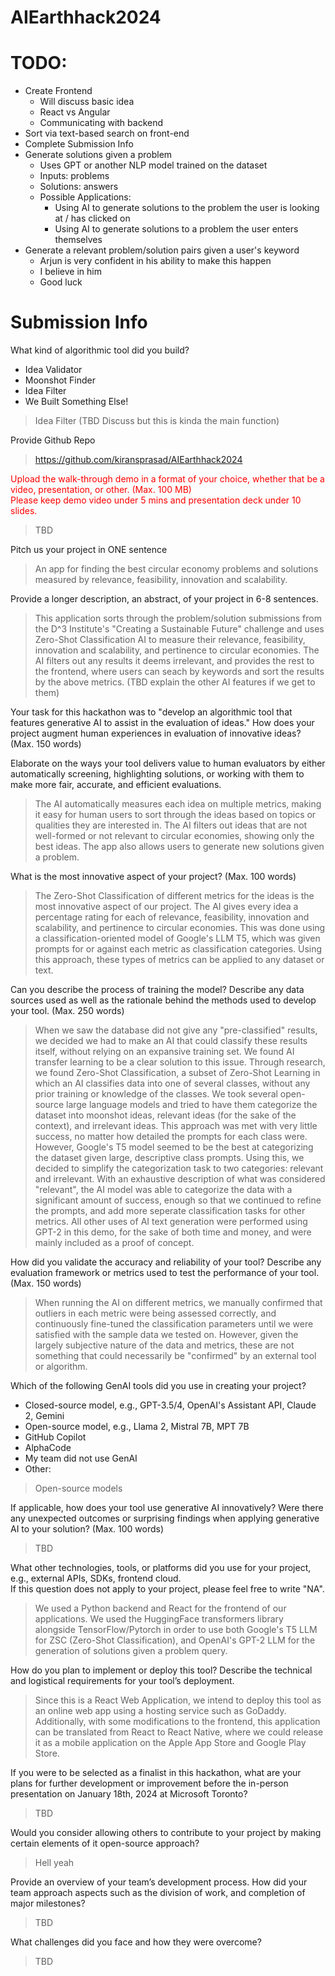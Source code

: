 # AIEarthhack2024

# TODO:
- Create Frontend
  - Will discuss basic idea
  - React vs Angular
  - Communicating with backend
- Sort via text-based search on front-end
- Complete Submission Info
- Generate solutions given a problem
  - Uses GPT or another NLP model trained on the dataset
  - Inputs: problems
  - Solutions: answers
  - Possible Applications:
    - Using AI to generate solutions to the problem the user is looking at / has clicked on
    - Using AI to generate solutions to a problem the user enters themselves
- Generate a relevant problem/solution pairs given a user's keyword
  - Arjun is very confident in his ability to make this happen
  - I believe in him
  - Good luck


# Submission Info

What kind of algorithmic tool did you build?
- Idea Validator
- Moonshot Finder
- Idea Filter
- We Built Something Else!

> Idea Filter (TBD Discuss but this is kinda the main function)

Provide Github Repo

> https://github.com/kiransprasad/AIEarthhack2024

<span style="color: red">
Upload the walk-through demo in a format of your choice, whether that be a video, presentation, or other. (Max. 100 MB)
<br />
Please keep demo video under 5 mins and presentation deck under 10 slides.
</span>

> TBD

Pitch us your project in ONE sentence

> An app for finding the best circular economy problems and solutions measured by relevance, feasibility, innovation and scalability.

Provide a longer description, an abstract, of your project in 6-8 sentences.

> This application sorts through the problem/solution submissions from the D^3 Institute's "Creating a Sustainable Future" challenge and uses Zero-Shot Classification AI to measure their relevance, feasibility, innovation and scalability, and pertinence to circular economies. The AI filters out any results it deems irrelevant, and provides the rest to the frontend, where users can seach by keywords and sort the results by the above metrics. (TBD explain the other AI features if we get to them)

Your task for this hackathon was to "develop an algorithmic tool that features generative AI to assist in the evaluation of ideas."  How does your project augment human experiences in evaluation of innovative ideas? (Max. 150 words)

Elaborate on the ways your tool delivers value to human evaluators by either automatically screening, highlighting solutions, or working with them to make more fair, accurate, and efficient evaluations.

> The AI automatically measures each idea on multiple metrics, making it easy for human users to sort through the ideas based on topics or qualities they are interested in. The AI filters out ideas that are not well-formed or not relevant to circular economies, showing only the best ideas. The app also allows users to generate new solutions given a problem.

What is the most innovative aspect of your project? (Max. 100 words)

> The Zero-Shot Classification of different metrics for the ideas is the most innovative aspect of our project. The AI gives every idea a percentage rating for each of relevance, feasibility, innovation and scalability, and pertinence to circular economies. This was done using a classification-oriented model of Google's LLM T5, which was given prompts for or against each metric as classification categories. Using this approach, these types of metrics can be applied to any dataset or text.

Can you describe the process of training the model? Describe any data sources used as well as the rationale behind the methods used to develop your tool. (Max. 250 words)

> When we saw the database did not give any "pre-classified" results, we decided we had to make an AI that could classify these results itself, without relying on an expansive training set. We found AI transfer learning to be a clear solution to this issue. Through research, we found Zero-Shot Classification, a subset of Zero-Shot Learning in which an AI classifies data into one of several classes, without any prior training or knowledge of the classes. We took several open-source large language models and tried to have them categorize the dataset into moonshot ideas, relevant ideas (for the sake of the context), and irrelevant ideas. This approach was met with very little success, no matter how detailed the prompts for each class were. However, Google's T5 model seemed to be the best at categorizing the dataset given large, descriptive class prompts. Using this, we decided to simplify the categorization task to two categories: relevant and irrelevant. With an exhaustive description of what was considered "relevant", the AI model was able to categorize the data with a significant amount of success, enough so that we continued to refine the prompts, and add more seperate classification tasks for other metrics. All other uses of AI text generation were performed using GPT-2 in this demo, for the sake of both time and money, and were mainly included as a proof of concept.

How did you validate the accuracy and reliability of your tool? Describe any evaluation framework or metrics used to test the performance of your tool. (Max. 150 words)

> When running the AI on different metrics, we manually confirmed that outliers in each metric were being assessed correctly, and continuously fine-tuned the classification parameters until we were satisfied with the sample data we tested on. However, given the largely subjective nature of the data and metrics, these are not something that could necessarily be "confirmed" by an external tool or algorithm.

Which of the following GenAI tools did you use in creating your project?
- Closed-source model, e.g., GPT-3.5/4, OpenAI's Assistant API, Claude 2, Gemini
- Open-source model, e.g., Llama 2, Mistral 7B, MPT 7B
- GitHub Copilot
- AlphaCode
- My team did not use GenAI
- Other:

> Open-source models

If applicable, how does your tool use generative AI innovatively? Were there any unexpected outcomes or surprising findings when applying generative AI to your solution? (Max. 100 words)

> TBD

What other technologies, tools, or platforms did you use for your project, e.g., external APIs, SDKs, frontend cloud. <br />
If this question does not apply to your project, please feel free to write "NA".

> We used a Python backend and React for the frontend of our applications. We used the HuggingFace transformers library alongside TensorFlow/Pytorch in order to use both Google's T5 LLM for ZSC (Zero-Shot Classification), and OpenAI's GPT-2 LLM for the generation of solutions given a problem query.

How do you plan to implement or deploy this tool? Describe the technical and logistical requirements for your tool’s deployment.

> Since this is a React Web Application, we intend to deploy this tool as an online web app using a hosting service such as GoDaddy. Additionally, with some modifications to the frontend, this application can be translated from React to React Native, where we could release it as a mobile application on the Apple App Store and Google Play Store.

If you were to be selected as a finalist in this hackathon, what are your plans for further development or improvement before the in-person presentation on January 18th, 2024 at Microsoft Toronto?

> TBD

Would you consider allowing others to contribute to your project by making certain elements of it open-source approach?

> Hell yeah

Provide an overview of your team’s development process. How did your team approach aspects such as the division of work, and completion of major milestones?

> TBD

What challenges did you face and how they were overcome?

> TBD
